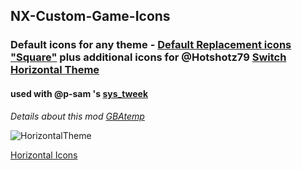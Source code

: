 ## NX-Custom-Game-Icons ##
### Default icons for any theme - [Default Replacement icons "Square"](https://github.com/sodasoba1/NX-Custom-Game-Icons-Horizontal/tree/main/Default) plus additional icons for @Hotshotz79 [Switch Horizontal Theme](https://github.com/hotshotz79/NX-Custom-Game-Icons "Horizontal theme") ###

#### used with @p-sam 's [sys_tweek](https://github.com/p-sam/switch-sys-tweak) 

_Details about this mod [GBAtemp](https://gbatemp.net/threads/custom-game-icons-tutorial-and-sharing-hub-no-forwarders.574675/)_

![HorizontalTheme](https://github.com/sodasoba1/NX-Custom-Game-Icons-Horizontal/raw/main/VL8e.jpg)

[Horizontal Icons](https://github.com/sodasoba1/NX-Custom-Game-Icons-Horizontal/tree/main/Horizontal)

